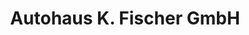 ---
title: "Autohaus K. Fischer GmbH"
url: /baltmannsweiler/autohaus-k-fischer-gmbh/
shop: Autohaus
---